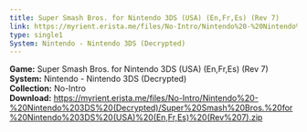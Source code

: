```yaml
---
title: Super Smash Bros. for Nintendo 3DS (USA) (En,Fr,Es) (Rev 7)
link: https://myrient.erista.me/files/No-Intro/Nintendo%20-%20Nintendo%203DS%20(Decrypted)/Super%20Smash%20Bros.%20for%20Nintendo%203DS%20(USA)%20(En,Fr,Es)%20(Rev%207).zip
type: single1
System: Nintendo - Nintendo 3DS (Decrypted)
---
```

<b>Game:</b> Super Smash Bros. for Nintendo 3DS (USA) (En,Fr,Es) (Rev 7)<br>
<b>System:</b> Nintendo - Nintendo 3DS (Decrypted)<br>
<b>Collection:</b> No-Intro<br>
<b>Download:</b> https://myrient.erista.me/files/No-Intro/Nintendo%20-%20Nintendo%203DS%20(Decrypted)/Super%20Smash%20Bros.%20for%20Nintendo%203DS%20(USA)%20(En,Fr,Es)%20(Rev%207).zip